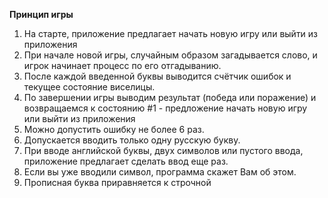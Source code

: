 **Принцип игры**
1. На старте, приложение предлагает начать новую игру или выйти из приложения
2. При начале новой игры, случайным образом загадывается слово, и игрок начинает процесс по его отгадыванию.
3. После каждой введенной буквы выводится счётчик ошибок и текущее состояние виселицы.
4. По завершении игры выводим результат (победа или поражение) и возвращаемся к состоянию #1 - предложение начать новую игру или выйти из приложения
5. Можно допустить ошибку не более 6 раз.
6. Допускается вводить только одну русскую букву.
7. При вводе английской буквы, двух символов или пустого ввода, приложение предлагает сделать ввод еще раз.
8. Если вы уже вводили символ, программа скажет Вам об этом.
9. Прописная буква приравняется к строчной
